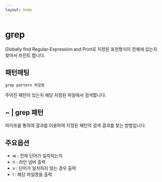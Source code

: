 ```yaml
---
layout: home
---
```


# grep
Globally find Regular-Expression and Print로 지정된 표현형식이 전체에 있는지 찾아서 프린트 합니다.

## 패턴매팅

```
grep pattern 파일명
```
주어진 패턴이 있는지 해당 지정된 파일에서 검색합니다.

## ~ | grep 패턴
파이프를 통하여 결과를 이용하여 지정된 패턴의 검색 결과를 찾는 방법입니다.

## 주요옵션

* w : 전체 단어가 일치되는지 
* n : 라인 넘버 출력
* v : 단어가 일치하지 않는 경우 출력
* l : 해당 파일명을 출력


